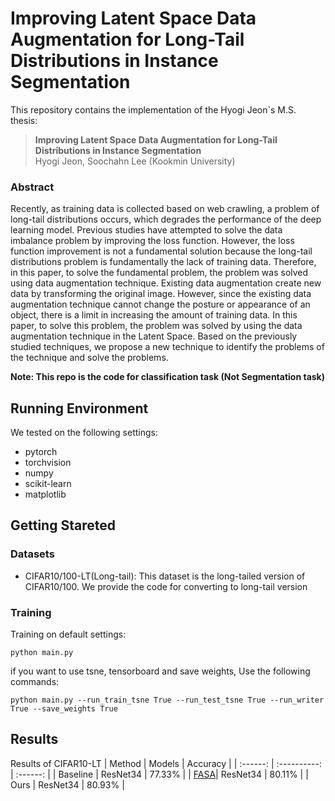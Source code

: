 # Improving Latent Space Data Augmentation for Long-Tail Distributions in Instance Segmentation

This repository contains the implementation of the Hyogi Jeon`s M.S. thesis:
> **Improving Latent Space Data Augmentation for Long-Tail Distributions in Instance Segmentation**<br>
> Hyogi Jeon, Soochahn Lee (Kookmin University)

### Abstract
 Recently, as training data is collected based on web crawling, a problem of long-tail distributions occurs, which degrades the performance of the deep learning model. Previous studies have attempted to solve the data imbalance problem by improving the loss function. However, the loss function improvement is not a fundamental solution because the long-tail distributions problem is fundamentally the lack of training data. Therefore, in this paper, to solve the fundamental problem, the problem was solved using data augmentation technique. Existing data augmentation create new data by transforming the original image. However, since the existing data augmentation technique cannot change the posture or appearance of an object, there is a limit in increasing the amount of training data. In this paper, to solve this problem, the problem was solved by using the data augmentation technique in the Latent Space. Based on the previously studied techniques, we propose a new technique to identify the problems of the technique and solve the problems.
 
**Note: This repo is the code for classification task (Not Segmentation task)**<br>

## Running Environment
We tested on the following settings:
- pytorch
- torchvision
- numpy 
- scikit-learn
- matplotlib
 
## Getting Stareted
### Datasets
- CIFAR10/100-LT(Long-tail): This dataset is the long-tailed version of CIFAR10/100. We provide the code for converting to long-tail version
 
### Training
Training on default settings:
```
python main.py
```

if you want to use tsne, tensorboard and save weights, Use the following commands:
```
python main.py --run_train_tsne True --run_test_tsne True --run_writer True --save_weights True
```

## Results
Results of CIFAR10-LT
| Method   | Models       | Accuracy |
| :------: | :----------: | :------: |
| Baseline | ResNet34     | 77.33%   |
| [FASA](https://arxiv.org/abs/2102.12867)| ResNet34     | 80.11%   |
| Ours     | ResNet34     | 80.93%   |
